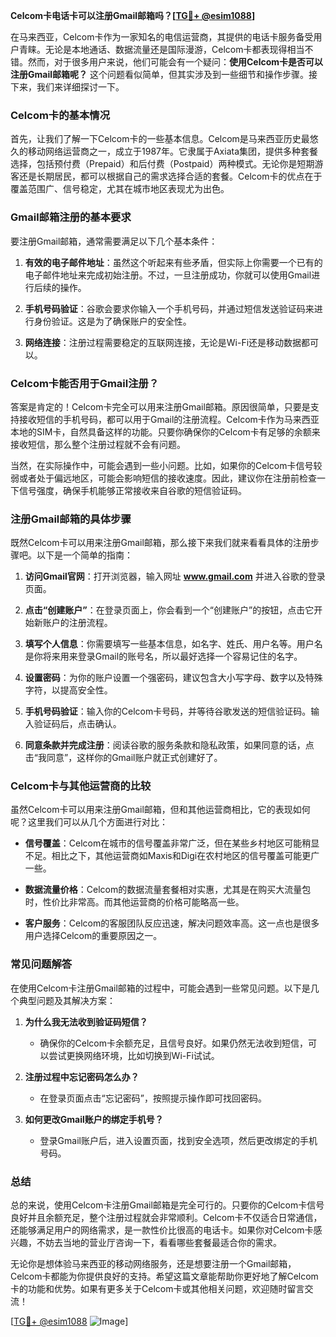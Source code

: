 **Celcom卡电话卡可以注册Gmail邮箱吗？[[TG💪+ @esim1088](https://t.me/s/esim1088)]**

在马来西亚，Celcom卡作为一家知名的电信运营商，其提供的电话卡服务备受用户青睐。无论是本地通话、数据流量还是国际漫游，Celcom卡都表现得相当不错。然而，对于很多用户来说，他们可能会有一个疑问：**使用Celcom卡是否可以注册Gmail邮箱呢？** 这个问题看似简单，但其实涉及到一些细节和操作步骤。接下来，我们来详细探讨一下。

### Celcom卡的基本情况

首先，让我们了解一下Celcom卡的一些基本信息。Celcom是马来西亚历史最悠久的移动网络运营商之一，成立于1987年。它隶属于Axiata集团，提供多种套餐选择，包括预付费（Prepaid）和后付费（Postpaid）两种模式。无论你是短期游客还是长期居民，都可以根据自己的需求选择合适的套餐。Celcom卡的优点在于覆盖范围广、信号稳定，尤其在城市地区表现尤为出色。

### Gmail邮箱注册的基本要求

要注册Gmail邮箱，通常需要满足以下几个基本条件：

1. **有效的电子邮件地址**：虽然这个听起来有些矛盾，但实际上你需要一个已有的电子邮件地址来完成初始注册。不过，一旦注册成功，你就可以使用Gmail进行后续的操作。
   
2. **手机号码验证**：谷歌会要求你输入一个手机号码，并通过短信发送验证码来进行身份验证。这是为了确保账户的安全性。

3. **网络连接**：注册过程需要稳定的互联网连接，无论是Wi-Fi还是移动数据都可以。

### Celcom卡能否用于Gmail注册？

答案是肯定的！Celcom卡完全可以用来注册Gmail邮箱。原因很简单，只要是支持接收短信的手机号码，都可以用于Gmail的注册流程。Celcom卡作为马来西亚本地的SIM卡，自然具备这样的功能。只要你确保你的Celcom卡有足够的余额来接收短信，那么整个注册过程就不会有问题。

当然，在实际操作中，可能会遇到一些小问题。比如，如果你的Celcom卡信号较弱或者处于偏远地区，可能会影响短信的接收速度。因此，建议你在注册前检查一下信号强度，确保手机能够正常接收来自谷歌的短信验证码。

### 注册Gmail邮箱的具体步骤

既然Celcom卡可以用来注册Gmail邮箱，那么接下来我们就来看看具体的注册步骤吧。以下是一个简单的指南：

1. **访问Gmail官网**：打开浏览器，输入网址 **www.gmail.com** 并进入谷歌的登录页面。

2. **点击“创建账户”**：在登录页面上，你会看到一个“创建账户”的按钮，点击它开始新账户的注册流程。

3. **填写个人信息**：你需要填写一些基本信息，如名字、姓氏、用户名等。用户名是你将来用来登录Gmail的账号名，所以最好选择一个容易记住的名字。

4. **设置密码**：为你的账户设置一个强密码，建议包含大小写字母、数字以及特殊字符，以提高安全性。

5. **手机号码验证**：输入你的Celcom卡号码，并等待谷歌发送的短信验证码。输入验证码后，点击确认。

6. **同意条款并完成注册**：阅读谷歌的服务条款和隐私政策，如果同意的话，点击“我同意”，这样你的Gmail账户就正式创建好了。

### Celcom卡与其他运营商的比较

虽然Celcom卡可以用来注册Gmail邮箱，但和其他运营商相比，它的表现如何呢？这里我们可以从几个方面进行对比：

- **信号覆盖**：Celcom在城市的信号覆盖非常广泛，但在某些乡村地区可能稍显不足。相比之下，其他运营商如Maxis和Digi在农村地区的信号覆盖可能更广一些。
  
- **数据流量价格**：Celcom的数据流量套餐相对实惠，尤其是在购买大流量包时，性价比非常高。而其他运营商的价格可能略高一些。

- **客户服务**：Celcom的客服团队反应迅速，解决问题效率高。这一点也是很多用户选择Celcom的重要原因之一。

### 常见问题解答

在使用Celcom卡注册Gmail邮箱的过程中，可能会遇到一些常见问题。以下是几个典型问题及其解决方案：

1. **为什么我无法收到验证码短信？**
   - 确保你的Celcom卡余额充足，且信号良好。如果仍然无法收到短信，可以尝试更换网络环境，比如切换到Wi-Fi试试。

2. **注册过程中忘记密码怎么办？**
   - 在登录页面点击“忘记密码”，按照提示操作即可找回密码。

3. **如何更改Gmail账户的绑定手机号？**
   - 登录Gmail账户后，进入设置页面，找到安全选项，然后更改绑定的手机号码。

### 总结

总的来说，使用Celcom卡注册Gmail邮箱是完全可行的。只要你的Celcom卡信号良好并且余额充足，整个注册过程就会非常顺利。Celcom卡不仅适合日常通信，还能够满足用户的网络需求，是一款性价比很高的电话卡。如果你对Celcom卡感兴趣，不妨去当地的营业厅咨询一下，看看哪些套餐最适合你的需求。

无论你是想体验马来西亚的移动网络服务，还是想要注册一个Gmail邮箱，Celcom卡都能为你提供良好的支持。希望这篇文章能帮助你更好地了解Celcom卡的功能和优势。如果有更多关于Celcom卡或其他相关问题，欢迎随时留言交流！

[[TG💪+ @esim1088](https://t.me/s/esim1088) ![Image](https://i.postimg.cc/4NQfJmqS/Snipaste-2025-05-13-00-14-12.png)]